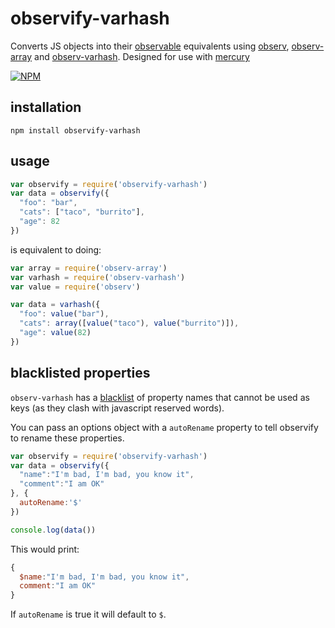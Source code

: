 # observify-varhash

Converts JS objects into their [observable](https://github.com/raynos/mercury#observ) equivalents using [observ](https://github.com/Raynos/observ), [observ-array](https://github.com/Raynos/observ-array) and [observ-varhash](https://github.com/nrw/observ-varhash). Designed for use with [mercury](https://github.com/raynos/mercury)

[![NPM](https://nodei.co/npm/observify.png?global=true)](https://nodei.co/npm/observify-varhash/)

## installation

```
npm install observify-varhash
```

## usage

```js
var observify = require('observify-varhash')
var data = observify({
  "foo": "bar",
  "cats": ["taco", "burrito"],
  "age": 82
})
```

is equivalent to doing:

```js
var array = require('observ-array')
var varhash = require('observ-varhash')
var value = require('observ')

var data = varhash({
  "foo": value("bar"),
  "cats": array([value("taco"), value("burrito")]),
  "age": value(82)
})
```

## blacklisted properties

`observ-varhash` has a [blacklist](https://github.com/Raynos/observ-struct/blob/master/index.js) of property names that cannot be used as keys (as they clash with javascript reserved words).

You can pass an options object with a `autoRename` property to tell observify to rename these properties.

```js
var observify = require('observify-varhash')
var data = observify({
  "name":"I'm bad, I'm bad, you know it",
  "comment":"I am OK"
}, {
  autoRename:'$'
})

console.log(data())
```

This would print:

```js
{
  $name:"I'm bad, I'm bad, you know it",
  comment:"I am OK"
}
```

If `autoRename` is true it will default to `$`.
